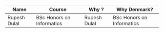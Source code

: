 | Name | Course | Why ? | Why Denmark? | 
| ----------- | ----------- | ----------- | ----------- |
| Rupesh Dulal | BSc Honors on Informatics | Rupesh Dulal | BSc Honors on Informatics | 
